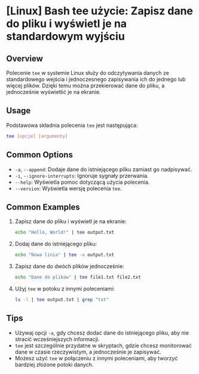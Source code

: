 # [Linux] Bash tee użycie: Zapisz dane do pliku i wyświetl je na standardowym wyjściu

## Overview
Polecenie `tee` w systemie Linux służy do odczytywania danych ze standardowego wejścia i jednoczesnego zapisywania ich do jednego lub więcej plików. Dzięki temu można przekierować dane do pliku, a jednocześnie wyświetlić je na ekranie.

## Usage
Podstawowa składnia polecenia `tee` jest następująca:

```bash
tee [opcje] [argumenty]
```

## Common Options
- `-a`, `--append`: Dodaje dane do istniejącego pliku zamiast go nadpisywać.
- `-i`, `--ignore-interrupts`: Ignoruje sygnały przerwania.
- `--help`: Wyświetla pomoc dotyczącą użycia polecenia.
- `--version`: Wyświetla wersję polecenia `tee`.

## Common Examples
1. Zapisz dane do pliku i wyświetl je na ekranie:
   ```bash
   echo "Hello, World!" | tee output.txt
   ```

2. Dodaj dane do istniejącego pliku:
   ```bash
   echo "Nowa linia" | tee -a output.txt
   ```

3. Zapisz dane do dwóch plików jednocześnie:
   ```bash
   echo "Dane do plików" | tee file1.txt file2.txt
   ```

4. Użyj `tee` w potoku z innymi poleceniami:
   ```bash
   ls -l | tee output.txt | grep "txt"
   ```

## Tips
- Używaj opcji `-a`, gdy chcesz dodać dane do istniejącego pliku, aby nie stracić wcześniejszych informacji.
- `tee` jest szczególnie przydatne w skryptach, gdzie chcesz monitorować dane w czasie rzeczywistym, a jednocześnie je zapisywać.
- Możesz użyć `tee` w połączeniu z innymi poleceniami, aby tworzyć bardziej złożone potoki danych.